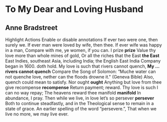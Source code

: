 # To My Dear and Loving Husband
## Anne Bradstreet
Highlight Actions Enable or disable annotations
If ever two were one, then surely we.
If ever man were loved by wife, then thee.
If ever wife was happy in a man,
Compare with me, ye women, if you can.
I prize **prize** Value thy love more than whole mines of gold,
Or all the riches that the East **the East** East Indies, southeast Asia,
including India; the English East India Company began in 1600. doth hold.
My love is such that rivers cannot quench, **My ... rivers cannot quench**
Compare the Song of Solomon: “Muche water can not quenche love, nether can the
floods drowne it." (Geneva Bible) Also, quench could mean to satisfy.
Nor ought **ought** Anything but love from thee give recompense **recompense**
Return payment; reward.
Thy love is such I can no way repay;
The heavens reward thee manifold **manifold** In abundance, I pray.
Then while we live, in love let’s so persever **persever** Both to continue
steadfastly, and in the Theological sense to remain in a state of grace. An
earlier spelling of the word “persevere.”,
That when we live no more, we may live ever.